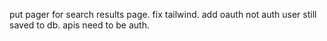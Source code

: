 put pager for search results page.
fix tailwind.
add oauth
not auth user still saved to db.
apis need to be auth.